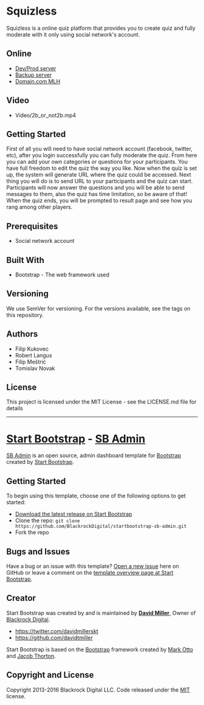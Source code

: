 # Squizless

Squizless is a online quiz platform that provides you to create quiz and fully moderate with it only using social network's account.

## Online
* [Dev/Prod server](http://squizless.filipm.eu/)
* [Backup server](http://www.racunalo.com/squizless/)
* [Domain.com MLH](http://www.squizless.com/)

## Video
* Video/2b_or_not2b.mp4

## Getting Started

First of all you will need to have social network account (facebook, twitter, etc), after you login successfully you can fully moderate the quiz. From here you can add your own categories or questions for your participants. You have full freedom to edit the quiz the way you like. Now when the quiz is set up, the system will generate URL where the quiz could be accessed. Next thing you will do is to send URL to your participants and the quiz can start. Participants will now answer the questions and you will be able to send messages to them, also the quiz has time limitation, so be aware of that! When the quiz ends, you will be prompted to result page and see how you rang among other players.


## Prerequisites

* Social network account


## Built With

* Bootstrap - The web framework used

## Versioning

We use SemVer for versioning. For the versions available, see the tags on this repository.

## Authors
* Filip Kukovec
* Robert Langus
* Filip Meštrić
* Tomislav Novak

## License

This project is licensed under the MIT License - see the LICENSE.md file for details

----------

# [Start Bootstrap](http://startbootstrap.com/) - [SB Admin](http://startbootstrap.com/template-overviews/sb-admin/)

[SB Admin](http://startbootstrap.com/template-overviews/sb-admin/) is an open source, admin dashboard template for [Bootstrap](http://getbootstrap.com/) created by [Start Bootstrap](http://startbootstrap.com/).

## Getting Started

To begin using this template, choose one of the following options to get started:
* [Download the latest release on Start Bootstrap](http://startbootstrap.com/template-overviews/sb-admin/)
* Clone the repo: `git clone https://github.com/BlackrockDigital/startbootstrap-sb-admin.git`
* Fork the repo

## Bugs and Issues

Have a bug or an issue with this template? [Open a new issue](https://github.com/BlackrockDigital/startbootstrap-sb-admin/issues) here on GitHub or leave a comment on the [template overview page at Start Bootstrap](http://startbootstrap.com/template-overviews/sb-admin/).

## Creator

Start Bootstrap was created by and is maintained by **[David Miller](http://davidmiller.io/)**, Owner of [Blackrock Digital](http://blackrockdigital.io/).

* https://twitter.com/davidmillerskt
* https://github.com/davidtmiller

Start Bootstrap is based on the [Bootstrap](http://getbootstrap.com/) framework created by [Mark Otto](https://twitter.com/mdo) and [Jacob Thorton](https://twitter.com/fat).

## Copyright and License

Copyright 2013-2016 Blackrock Digital LLC. Code released under the [MIT](https://github.com/BlackrockDigital/startbootstrap-sb-admin/blob/gh-pages/LICENSE) license.